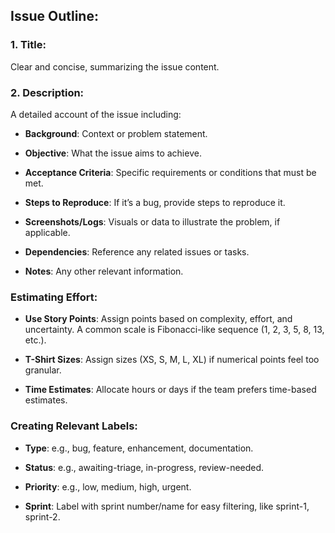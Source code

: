 ## Issue Outline:

### 1. Title:
Clear and concise, summarizing the issue content.

### 2. Description:
A detailed account of the issue including:

- **Background**: Context or problem statement.

- **Objective**: What the issue aims to achieve.

- **Acceptance Criteria**: Specific requirements or conditions that must be met.

- **Steps to Reproduce**: If it’s a bug, provide steps to reproduce it.

- **Screenshots/Logs**: Visuals or data to illustrate the problem, if applicable.

- **Dependencies**: Reference any related issues or tasks.

- **Notes**: Any other relevant information.


### Estimating Effort:

- **Use Story Points**: Assign points based on complexity, effort, and uncertainty. A common scale is Fibonacci-like sequence (1, 2, 3, 5, 8, 13, etc.).

- **T-Shirt Sizes**: Assign sizes (XS, S, M, L, XL) if numerical points feel too granular.

- **Time Estimates**: Allocate hours or days if the team prefers time-based estimates.


### Creating Relevant Labels:

- **Type**: e.g., bug, feature, enhancement, documentation.

- **Status**: e.g., awaiting-triage, in-progress, review-needed.

- **Priority**: e.g., low, medium, high, urgent.

- **Sprint**: Label with sprint number/name for easy filtering, like sprint-1, sprint-2.
